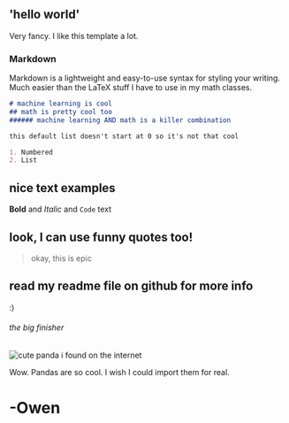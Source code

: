 ## 'hello world'

Very fancy. I like this template a lot.

### Markdown

Markdown is a lightweight and easy-to-use syntax for styling your writing. Much easier than the LaTeX stuff I have to use in my math classes.

```markdown
# machine learning is cool
## math is pretty cool too
###### machine learning AND math is a killer combination

```

```markdown
this default list doesn't start at 0 so it's not that cool

1. Numbered
2. List

```

## nice text examples
**Bold** and _Italic_ and `Code` text

## look, I can use funny quotes too!

> okay, this is epic

## read my readme file on github for more info
:)

###### the big finisher
![cute panda i found on the internet](https://sites.psu.edu/siowfa16/files/2016/09/panda_lazy_on-rock_0-22bmbel.jpg)

Wow. Pandas are so cool. I wish I could import them for real.
# -Owen
